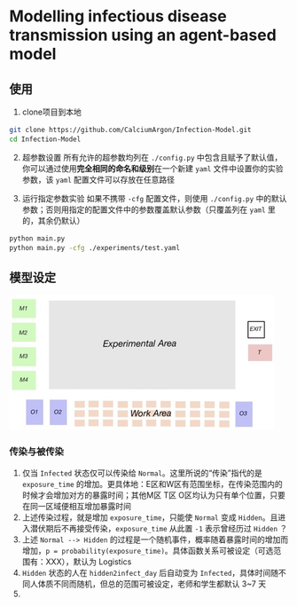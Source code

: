 # Modelling infectious disease transmission using an agent-based model

## 使用

1. clone项目到本地
```bash
git clone https://github.com/CalciumArgon/Infection-Model.git
cd Infection-Model
```
2. 超参数设置
所有允许的超参数均列在 `./config.py` 中包含且赋予了默认值，你可以通过使用**完全相同的命名和级别**在一个新建 `yaml` 文件中设置你的实验参数，该 `yaml` 配置文件可以存放在任意路径

3. 运行指定参数实验
如果不携带 `-cfg` 配置文件，则使用 `./config.py` 中的默认参数；否则用指定的配置文件中的参数覆盖默认参数（只覆盖列在 `yaml` 里的，其余仍默认）
```bash
python main.py
python main.py -cfg ./experiments/test.yaml
```

## 模型设定

![Entire map of building](./img/map.jpg)

### 传染与被传染
1. 仅当 `Infected` 状态仅可以传染给 `Normal`。这里所说的“传染”指代的是 `exposure_time` 的增加。更具体地：E区和W区有范围坐标，在传染范围内的时候才会增加对方的暴露时间；其他M区 T区 O区均认为只有单个位置，只要在同一区域便相互增加暴露时间
2. 上述传染过程，就是增加 `exposure_time`，只能使 `Normal` 变成 `Hidden`。且进入潜伏期后不再接受传染，`exposure_time` 从此置 `-1` 表示曾经历过 `Hidden` ？
3. 上述 `Normal --> Hidden` 的过程是一个随机事件，概率随着暴露时间的增加而增加，`p = probability(exposure_time)`。具体函数关系可被设定（可选范围有：XXX），默认为 Logistics
4. `Hidden` 状态的人在 `hidden2infect_day` 后自动变为 `Infected`，具体时间随不同人体质不同而随机，但总的范围可被设定，老师和学生都默认 3~7 天
5. 